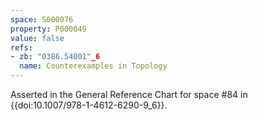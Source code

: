 ```yaml
---
space: S000076
property: P000049
value: false
refs:
- zb: "0386.54001"_6
  name: Counterexamples in Topology
---
```


Asserted in the General Reference Chart for space #84 in
{{doi:10.1007/978-1-4612-6290-9_6}}.
